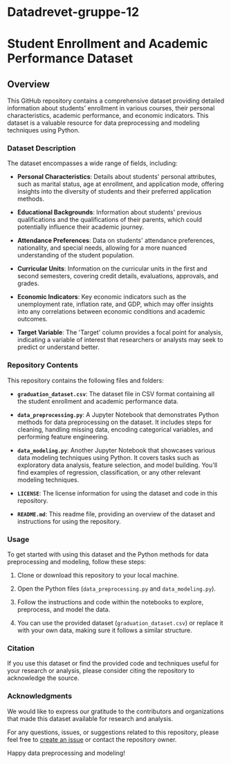 # Datadrevet-gruppe-12

# Student Enrollment and Academic Performance Dataset

## Overview

This GitHub repository contains a comprehensive dataset providing detailed information about students' enrollment in various courses, their personal characteristics, academic performance, and economic indicators. This dataset is a valuable resource for data preprocessing and modeling techniques using Python.

### Dataset Description

The dataset encompasses a wide range of fields, including:

- **Personal Characteristics**: Details about students' personal attributes, such as marital status, age at enrollment, and application mode, offering insights into the diversity of students and their preferred application methods.

- **Educational Backgrounds**: Information about students' previous qualifications and the qualifications of their parents, which could potentially influence their academic journey.

- **Attendance Preferences**: Data on students' attendance preferences, nationality, and special needs, allowing for a more nuanced understanding of the student population.

- **Curricular Units**: Information on the curricular units in the first and second semesters, covering credit details, evaluations, approvals, and grades.

- **Economic Indicators**: Key economic indicators such as the unemployment rate, inflation rate, and GDP, which may offer insights into any correlations between economic conditions and academic outcomes.

- **Target Variable**: The 'Target' column provides a focal point for analysis, indicating a variable of interest that researchers or analysts may seek to predict or understand better.

### Repository Contents

This repository contains the following files and folders:

- **`graduation_dataset.csv`**: The dataset file in CSV format containing all the student enrollment and academic performance data.

- **`data_preprocessing.py`**: A Jupyter Notebook that demonstrates Python methods for data preprocessing on the dataset. It includes steps for cleaning, handling missing data, encoding categorical variables, and performing feature engineering.

- **`data_modeling.py`**: Another Jupyter Notebook that showcases various data modeling techniques using Python. It covers tasks such as exploratory data analysis, feature selection, and model building. You'll find examples of regression, classification, or any other relevant modeling techniques.

- **`LICENSE`**: The license information for using the dataset and code in this repository.

- **`README.md`**: This readme file, providing an overview of the dataset and instructions for using the repository.

### Usage

To get started with using this dataset and the Python methods for data preprocessing and modeling, follow these steps:

1. Clone or download this repository to your local machine.

2. Open the Python files (`data_preprocessing.py` and `data_modeling.py`).

3. Follow the instructions and code within the notebooks to explore, preprocess, and model the data.

4. You can use the provided dataset (`graduation_dataset.csv`) or replace it with your own data, making sure it follows a similar structure.

### Citation

If you use this dataset or find the provided code and techniques useful for your research or analysis, please consider citing the repository to acknowledge the source.

### Acknowledgments

We would like to express our gratitude to the contributors and organizations that made this dataset available for research and analysis.

For any questions, issues, or suggestions related to this repository, please feel free to [create an issue](https://github.com/erlendhv/Datadrevet-gruppe-12/issues) or contact the repository owner.

Happy data preprocessing and modeling!
